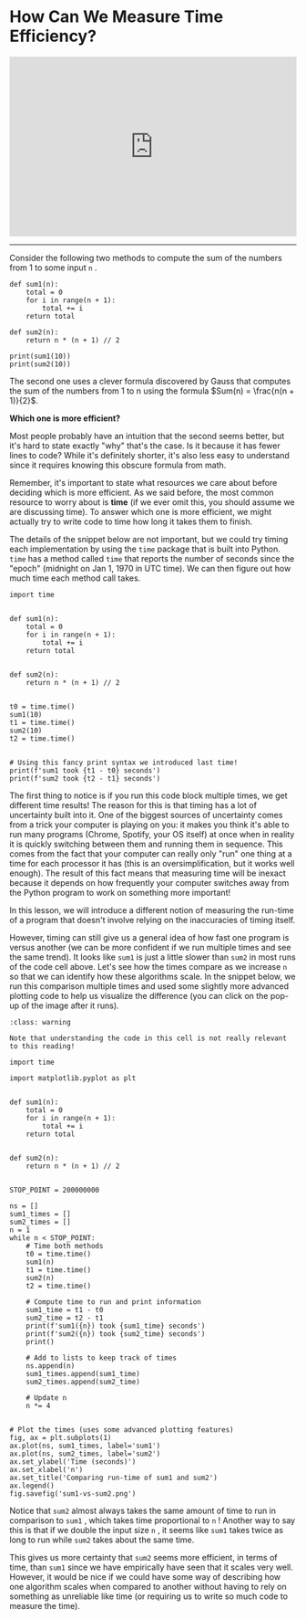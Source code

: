 # How Can We Measure Time Efficiency?

<div style="position: relative; padding-bottom: 62.5%; height: 0;">
    <iframe src="https://www.loom.com/embed/5c08694990584f8c9797976a60a760fd?sharedAppSource=personal_library" frameborder="0" webkitallowfullscreen mozallowfullscreen allowfullscreen style="position: absolute; top: 0; left: 0; width: 100%; height: 100%;"></iframe>
</div>

---

Consider the following two methods to compute the sum of the numbers from 1 to some input `n` .

```{snippet}
def sum1(n):
    total = 0
    for i in range(n + 1):
        total += i
    return total

def sum2(n):
    return n * (n + 1) // 2

print(sum1(10))
print(sum2(10))
```

The second one uses a clever formula discovered by Gauss that computes the sum of the numbers from 1 to n using the formula $Sum(n) = \frac{n(n + 1)}{2}$.

**Which one is more efficient?**

Most people probably have an intuition that the second seems better, but it's hard to state exactly "why" that's the case. Is it because it has fewer lines to code? While it's definitely shorter, it's also less easy to understand since it requires knowing this obscure formula from math.

Remember, it's important to state what resources we care about before deciding which is more efficient. As we said before, the most common resource to worry about is **time** (if we ever omit this, you should assume we are discussing time). To answer which one is more efficient, we might actually try to write code to time how long it takes them to finish.

The details of the snippet below are not important, but we could try timing each implementation by using the `time` package that is built into Python. `time` has a method called `time` that reports the number of seconds since the "epoch" (midnight on Jan 1, 1970 in UTC time). We can then figure out how much time each method call takes.

```{snippet}
import time


def sum1(n):
    total = 0
    for i in range(n + 1):
        total += i
    return total


def sum2(n):
    return n * (n + 1) // 2


t0 = time.time()
sum1(10)
t1 = time.time()
sum2(10)
t2 = time.time()


# Using this fancy print syntax we introduced last time!
print(f'sum1 took {t1 - t0} seconds')
print(f'sum2 took {t2 - t1} seconds')
```

The first thing to notice is if you run this code block multiple times, we get different time results! The reason for this is that timing has a lot of uncertainty built into it. One of the biggest sources of uncertainty comes from a trick your computer is playing on you: it makes you think it's able to run many programs (Chrome, Spotify, your OS itself) at once when in reality it is quickly switching between them and running them in sequence. This comes from the fact that your computer can really only "run" one thing at a time for each processor it has (this is an oversimplification, but it works well enough). The result of this fact means that measuring time will be inexact because it depends on how frequently your computer switches away from the Python program to work on something more important!

In this lesson, we will introduce a different notion of measuring the run-time of a program that doesn't involve relying on the inaccuracies of timing itself.

However, timing can still give us a general idea of how fast one program is versus another (we can be more confident if we run multiple times and see the same trend). It looks like `sum1` is just a little slower than `sum2` in most runs of the code cell above. Let's see how the times compare as we increase `n` so that we can identify how these algorithms scale. In the snippet below, we run this comparison multiple times and used some slightly more advanced plotting code to help us visualize the difference (you can click on the pop-up of the image after it runs).

```{admonition} Warning
:class: warning

Note that understanding the code in this cell is not really relevant to this reading!

```

```{snippet}
import time

import matplotlib.pyplot as plt


def sum1(n):
    total = 0
    for i in range(n + 1):
        total += i
    return total


def sum2(n):
    return n * (n + 1) // 2


STOP_POINT = 200000000

ns = []
sum1_times = []
sum2_times = []
n = 1
while n < STOP_POINT:
    # Time both methods
    t0 = time.time()
    sum1(n)
    t1 = time.time()
    sum2(n)
    t2 = time.time()

    # Compute time to run and print information
    sum1_time = t1 - t0
    sum2_time = t2 - t1
    print(f'sum1({n}) took {sum1_time} seconds')
    print(f'sum2({n}) took {sum2_time} seconds')
    print()

    # Add to lists to keep track of times
    ns.append(n)
    sum1_times.append(sum1_time)
    sum2_times.append(sum2_time)

    # Update n
    n *= 4


# Plot the times (uses some advanced plotting features)
fig, ax = plt.subplots(1)
ax.plot(ns, sum1_times, label='sum1')
ax.plot(ns, sum2_times, label='sum2')
ax.set_ylabel('Time (seconds)')
ax.set_xlabel('n')
ax.set_title('Comparing run-time of sum1 and sum2')
ax.legend()
fig.savefig('sum1-vs-sum2.png')
```

Notice that `sum2` almost always takes the same amount of time to run in comparison to `sum1` , which takes time proportional to `n` ! Another way to say this is that if we double the input size `n` , it seems like `sum1` takes twice as long to run while `sum2` takes about the same time.

This gives us more certainty that `sum2` seems more efficient, in terms of time, than `sum1` since we have empirically have seen that it scales very well. However, it would be nice if we could have some way of describing how one algorithm scales when compared to another without having to rely on something as unreliable like time (or requiring us to write so much code to measure the time).
